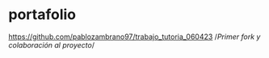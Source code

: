 # portafolio
https://github.com/pablozambrano97/trabajo_tutoria_060423 /*Primer fork y colaboración al proyecto*/
